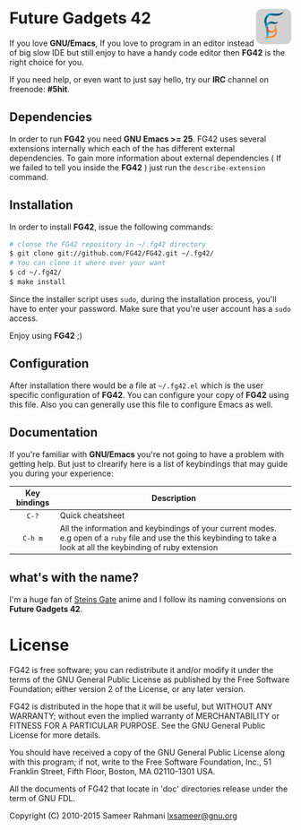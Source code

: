 #  Future Gadgets 42 <img src="https://github.com/FG42/FG42/raw/master/share/icons/hicolor/64x64/apps/fg42.png" alt="FG42" align="right" />
If you love **GNU/Emacs**, If you love to program in an editor instead of big slow IDE but still enjoy to
have a handy code editor then **FG42** is the right choice for you.

If you need help, or even want to just say hello, try our **IRC** channel on freenode: **#5hit**.

## Dependencies

In order to run **FG42** you need **GNU Emacs >= 25**. FG42 uses several extensions internally
which each of the has different external dependencies. To gain more information about external
dependencies ( If we failed to tell you inside the **FG42** ) just run the `describe-extension`
command.

## Installation

In order to install **FG42**, issue the following commands:

```bash
# clonse the FG42 repository in ~/.fg42 directory
$ git clone git://github.com/FG42/FG42.git ~/.fg42/
# You can clone it where ever your want
$ cd ~/.fg42/
$ make install
```
Since the installer script uses `sudo`, during the installation process,
you'll have to enter your password. Make sure that you're user account has
a `sudo` access.

Enjoy using **FG42** ;)

## Configuration

After installation there would be a file at `~/.fg42.el` which is the user specific
configuration of **FG42**. You can configure your copy of **FG42** using this file.
Also you can generally use this file to configure Emacs as well.

## Documentation

If you're familiar with **GNU/Emacs** you're not going to have a problem with getting
help. But just to clrearify here is a list of keybindings that may guide you during
your experience:


| Key bindings | Description      |
|:------------:|------------------|
| `C-?`          | Quick cheatsheet |
| `C-h m`        | All the information and keybindings of your current modes. e.g open of a `ruby` file and use the this keybinding to take a look at all the keybinding of ruby extension |


## what's with the name?

I'm a huge fan of [Steins Gate](https://en.wikipedia.org/wiki/Steins;Gate) anime and I follow its
naming convensions on **Future Gadgets 42**.


# License

  FG42 is free software; you can redistribute it and/or modify
it under the terms of the GNU General Public License as published by
the Free Software Foundation; either version 2 of the License, or
any later version.

  FG42 is distributed in the hope that it will be useful,
but WITHOUT ANY WARRANTY; without even the implied warranty of
MERCHANTABILITY or FITNESS FOR A PARTICULAR PURPOSE.  See the
GNU General Public License for more details.

  You should have received a copy of the GNU General Public License along
with this program; if not, write to the Free Software Foundation, Inc.,
51 Franklin Street, Fifth Floor, Boston, MA 02110-1301 USA.

  All the documents of FG42 that locate in 'doc' directories release
under the term of GNU FDL.

Copyright (C) 2010-2015  Sameer Rahmani <lxsameer@gnu.org>
